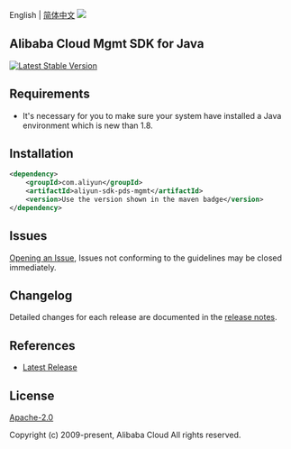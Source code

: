 English | [简体中文](README-CN.md)
![](https://aliyunsdk-pages.alicdn.com/icons/AlibabaCloud.svg)

## Alibaba Cloud Mgmt SDK for Java
[![Latest Stable Version](https://img.shields.io/maven-central/v/com.aliyun/aliyun-sdk-pds-mgmt-mode.svg?label=Maven%20Central)](https://search.maven.org/search?q=g:%22com.aliyun%22%20AND%20a:%22aliyun-sdk-pds-mgmt-mode%22)

## Requirements
- It's necessary for you to make sure your system have installed a Java environment which is new than 1.8.

## Installation

```xml
<dependency>
    <groupId>com.aliyun</groupId>
    <artifactId>aliyun-sdk-pds-mgmt</artifactId>
    <version>Use the version shown in the maven badge</version>
</dependency>
```

## Issues
[Opening an Issue](https://github.com/aliyun/alibabacloud-pds-sdk/issues/new), Issues not conforming to the guidelines may be closed immediately.

## Changelog
Detailed changes for each release are documented in the [release notes](./ChangeLog.txt).

## References
* [Latest Release](https://github.com/aliyun/alibabacloud-pds-sdk/tree/master/mgmt/java)

## License
[Apache-2.0](http://www.apache.org/licenses/LICENSE-2.0)

Copyright (c) 2009-present, Alibaba Cloud All rights reserved.